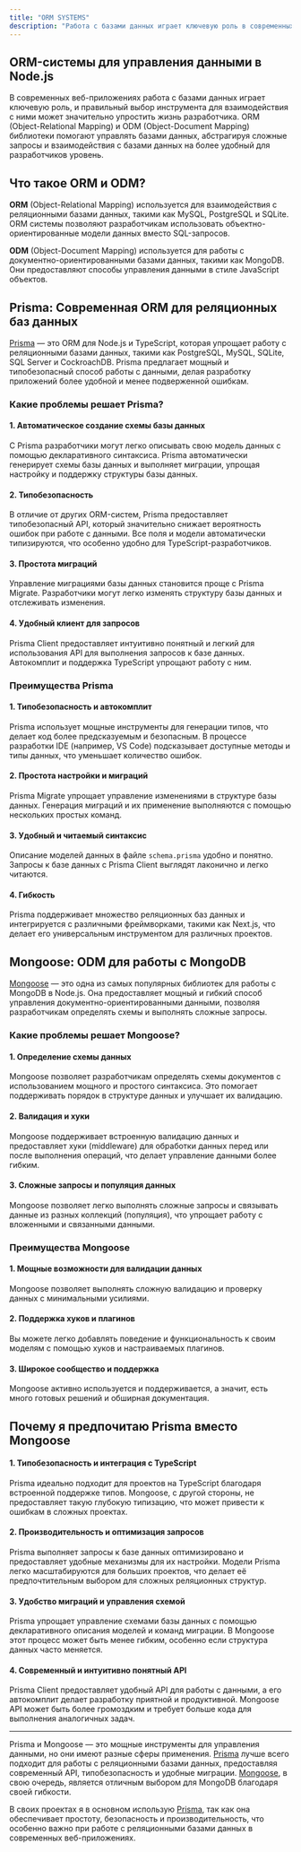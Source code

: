 ```yaml
---
title: "ORM SYSTEMS"
description: "Работа с базами данных играет ключевую роль в современных веб-приложениях, и выбор правильного инструмента для взаимодействия с ними может значительно упростить жизнь разработчика."
---
```


## ORM-системы для управления данными в Node.js

В современных веб-приложениях работа с базами данных играет ключевую роль, и правильный выбор инструмента для взаимодействия с ними может значительно упростить жизнь разработчика. ORM (Object-Relational Mapping) и ODM (Object-Document Mapping) библиотеки помогают управлять базами данных, абстрагируя сложные запросы и взаимодействия с базами данных на более удобный для разработчиков уровень.

## Что такое ORM и ODM?

**ORM** (Object-Relational Mapping) используется для взаимодействия с реляционными базами данных, такими как MySQL, PostgreSQL и SQLite. ORM системы позволяют разработчикам использовать объектно-ориентированные модели данных вместо SQL-запросов.
    
**ODM** (Object-Document Mapping) используется для работы с документно-ориентированными базами данных, такими как MongoDB. Они предоставляют способы управления данными в стиле JavaScript объектов.
    

## Prisma: Современная ORM для реляционных баз данных

[Prisma](https://www.prisma.io/) — это ORM для Node.js и TypeScript, которая упрощает работу с реляционными базами данных, такими как PostgreSQL, MySQL, SQLite, SQL Server и CockroachDB. Prisma предлагает мощный и типобезопасный способ работы с данными, делая разработку приложений более удобной и менее подверженной ошибкам.

### Какие проблемы решает Prisma?

#### 1\.  **Автоматическое создание схемы базы данных**
    
С Prisma разработчики могут легко описывать свою модель данных с помощью декларативного синтаксиса. Prisma автоматически генерирует схемы базы данных и выполняет миграции, упрощая настройку и поддержку структуры базы данных.
        
#### 2\.  **Типобезопасность**
    
В отличие от других ORM-систем, Prisma предоставляет типобезопасный API, который значительно снижает вероятность ошибок при работе с данными. Все поля и модели автоматически типизируются, что особенно удобно для TypeScript-разработчиков.
        
#### 3\.  **Простота миграций**
    
Управление миграциями базы данных становится проще с Prisma Migrate. Разработчики могут легко изменять структуру базы данных и отслеживать изменения.
        
#### 4\.  **Удобный клиент для запросов**
    
Prisma Client предоставляет интуитивно понятный и легкий для использования API для выполнения запросов к базе данных. Автокомплит и поддержка TypeScript упрощают работу с ним.
        

### Преимущества Prisma

#### 1\.  **Типобезопасность и автокомплит**
    
Prisma использует мощные инструменты для генерации типов, что делает код более предсказуемым и безопасным. В процессе разработки IDE (например, VS Code) подсказывает доступные методы и типы данных, что уменьшает количество ошибок.
        
#### 2\.  **Простота настройки и миграций**
    
Prisma Migrate упрощает управление изменениями в структуре базы данных. Генерация миграций и их применение выполняются с помощью нескольких простых команд.
        
#### 3\.  **Удобный и читаемый синтаксис**
    
Описание моделей данных в файле `schema.prisma` удобно и понятно. Запросы к базе данных с Prisma Client выглядят лаконично и легко читаются.
        
#### 4\.  **Гибкость**
    
Prisma поддерживает множество реляционных баз данных и интегрируется с различными фреймворками, такими как Next.js, что делает его универсальным инструментом для различных проектов.
        

## Mongoose: ODM для работы с MongoDB

[Mongoose](https://mongoosejs.com/docs/index.html) — это одна из самых популярных библиотек для работы с MongoDB в Node.js. Она предоставляет мощный и гибкий способ управления документно-ориентированными данными, позволяя разработчикам определять схемы и выполнять сложные запросы.

### Какие проблемы решает Mongoose?

#### 1\.  **Определение схемы данных**
    
Mongoose позволяет разработчикам определять схемы документов с использованием мощного и простого синтаксиса. Это помогает поддерживать порядок в структуре данных и улучшает их валидацию.
        
#### 2\.  **Валидация и хуки**
    
Mongoose поддерживает встроенную валидацию данных и предоставляет хуки (middleware) для обработки данных перед или после выполнения операций, что делает управление данными более гибким.
        
#### 3\.  **Сложные запросы и популяция данных**
    
Mongoose позволяет легко выполнять сложные запросы и связывать данные из разных коллекций (популяция), что упрощает работу с вложенными и связанными данными.
        

### Преимущества Mongoose

#### 1\.  **Мощные возможности для валидации данных**
    
Mongoose позволяет выполнять сложную валидацию и проверку данных с минимальными усилиями.
        
#### 2\.  **Поддержка хуков и плагинов**
    
Вы можете легко добавлять поведение и функциональность к своим моделям с помощью хуков и настраиваемых плагинов.
        
#### 3\.  **Широкое сообщество и поддержка**
    
Mongoose активно используется и поддерживается, а значит, есть много готовых решений и обширная документация.
        

## Почему я предпочитаю Prisma вместо Mongoose

#### 1\.  **Типобезопасность и интеграция с TypeScript**
    
Prisma идеально подходит для проектов на TypeScript благодаря встроенной поддержке типов. Mongoose, с другой стороны, не предоставляет такую глубокую типизацию, что может привести к ошибкам в сложных проектах.
        
#### 2\.  **Производительность и оптимизация запросов**
    
Prisma выполняет запросы к базе данных оптимизировано и предоставляет удобные механизмы для их настройки. Модели Prisma легко масштабируются для больших проектов, что делает её предпочтительным выбором для сложных реляционных структур.
        
#### 3\.  **Удобство миграций и управления схемой**
    
Prisma упрощает управление схемами базы данных с помощью декларативного описания моделей и команд миграции. В Mongoose этот процесс может быть менее гибким, особенно если структура данных часто меняется.
        
#### 4\.  **Современный и интуитивно понятный API**
    
Prisma Client предоставляет удобный API для работы с данными, а его автокомплит делает разработку приятной и продуктивной. Mongoose API может быть более громоздким и требует больше кода для выполнения аналогичных задач.
        
---

Prisma и Mongoose — это мощные инструменты для управления данными, но они имеют разные сферы применения. [Prisma](https://www.prisma.io/) лучше всего подходит для работы с реляционными базами данных, предоставляя современный API, типобезопасность и удобные миграции. [Mongoose](https://mongoosejs.com/docs/index.html), в свою очередь, является отличным выбором для MongoDB благодаря своей гибкости.

В своих проектах я в основном использую [Prisma](https://www.prisma.io/), так как она обеспечивает простоту, безопасность и производительность, что особенно важно при работе с реляционными базами данных в современных веб-приложениях.